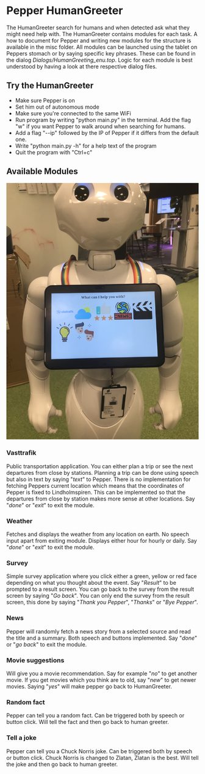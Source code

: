 # Pepper HumanGreeter #

The HumanGreeter search for humans and when detected ask what they might need help with. The HumanGreeter contains modules for each task. A how to document for Pepper and writing new modules for the structure is available in the misc folder. All modules can be launched using the tablet on Peppers stomach or by saying specific key phrases. These can be found in the dialog *Dialogs/HumanGreeting_enu.top*. Logic for each module is best understood by having a look at there respective dialog files.

## Try the HumanGreeter ##
- Make sure Pepper is on
- Set him out of autonomous mode
- Make sure you're connected to the same WiFi
- Run program by writing "python main.py" in the terminal. Add the flag "w" if you want Pepper to walk around when searching for humans.
- Add a flag "--ip" followed by the IP of Pepper if it differs from the default one.
- Write "python main.py -h" for a help text of the program
- Quit the program with "Ctrl+c"


## Available Modules ##
![Image of available modules](https://github.com/TheoBerglin/SummerWithPepper/blob/master/Misc/IMG_4686.jpg)

### Vasttrafik
Public transportation application. You can either plan a trip or see the next departures from close by stations. Planning a trip can be done using speech but also in text by saying "*text*" to Pepper. There is no implementation for fetching Peppers current location which means that the coordinates of Pepper is fixed to Lindholmspiren. This can be implemented so that the departures from close by station makes more sense at other locations. Say "*done*" or "*exit*" to exit the module.

### Weather
Fetches and displays the weather from any location on earth. No speech input apart from exiting module. Displays either hour for hourly or daily. Say "*done*" or "*exit*" to exit the module.
### Survey
Simple survey application where you click either a green, yellow or red face depending on what you thought about the event. Say "*Result*" to be prompted to a result screen. You can go back to the survey from the result screen by saying "*Go back*". You can only end the survey from the result screen, this done by saying "*Thank you Pepper*", "*Thanks*" or "*Bye Pepper*".
### News
Pepper will randomly fetch a news story from a selected source and read the title and a summary. Both speech and buttons implemented. Say "*done*" or "*go back*" to exit the module.

### Movie suggestions
Will give you a movie recommendation. Say for example "*no*" to get another movie. If you get movies which you think are to old, say "*new*" to get newer movies. Saying "*yes*" will make pepper go back to HumanGreeter.

### Random fact
Pepper can tell you a random fact. Can be triggered both by speech or button click. Will tell the fact and then go back to human greeter.

### Tell a joke
Pepper can tell you a Chuck Norris joke. Can be triggered both by speech or button click. Chuck Norris is changed to Zlatan, Zlatan is the best. Will tell the joke and then go back to human greeter.

